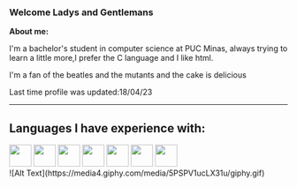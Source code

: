 ###  Welcome Ladys and Gentlemans

__About me:__


I'm a bachelor's student in computer science at PUC Minas, always trying to learn a little more,I prefer the C language and I like html.




I'm a fan of the beatles and the mutants and the cake is delicious

Last time profile was updated:18/04/23
_____________________________________________________________________________________________________________________________________________________________________

<h2>Languages I have experience with:</h2>

<div class="icon" style="display:inline;">
<img style="width:40px; height:40px" src="https://cdn.jsdelivr.net/gh/devicons/devicon/icons/c/c-plain.svg" />
<img style="width:40px; height:40px" src="https://cdn.jsdelivr.net/gh/devicons/devicon/icons/java/java-plain.svg" />
<img style="width:40px; height:40px" src="https://cdn.jsdelivr.net/gh/devicons/devicon/icons/html5/html5-plain.svg" />
<img style="width:40px; height:40px" src="https://cdn.jsdelivr.net/gh/devicons/devicon/icons/css3/css3-plain.svg" />
<img style="width:40px; height:40px" src="https://cdn.jsdelivr.net/gh/devicons/devicon/icons/javascript/javascript-plain.svg" />
<img style="width:40px; height:40px" src="https://cdn.jsdelivr.net/gh/devicons/devicon/icons/bootstrap/bootstrap-plain.svg" />
<img style="width:40px; height:40px" src="https://cdn.jsdelivr.net/gh/devicons/devicon/icons/python/python-original.svg" />
  
</div>


</br>
![Alt Text](https://media4.giphy.com/media/5PSPV1ucLX31u/giphy.gif)
